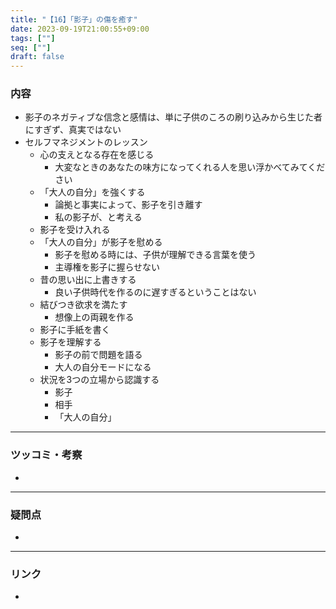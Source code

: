 ```yaml
---
title: "【16】「影子」の傷を癒す"
date: 2023-09-19T21:00:55+09:00
tags: [""]
seq: [""]
draft: false
---
```


### 内容
- 影子のネガティブな信念と感情は、単に子供のころの刷り込みから生じた者にすぎず、真実ではない
- セルフマネジメントのレッスン
  - 心の支えとなる存在を感じる
    - 大変なときのあなたの味方になってくれる人を思い浮かべてみてください
  - 「大人の自分」を強くする
    - 論拠と事実によって、影子を引き離す
    - 私の影子が、と考える
  - 影子を受け入れる
  - 「大人の自分」が影子を慰める
    - 影子を慰める時には、子供が理解できる言葉を使う
    - 主導権を影子に握らせない
  - 昔の思い出に上書きする
    - 良い子供時代を作るのに遅すぎるということはない
  - 結びつき欲求を満たす
    - 想像上の両親を作る
  - 影子に手紙を書く
  - 影子を理解する
    - 影子の前で問題を語る
    - 大人の自分モードになる
  - 状況を3つの立場から認識する
    - 影子
    - 相手
    - 「大人の自分」

---
### ツッコミ・考察
- 

---
### 疑問点
- 


---
### リンク
- 